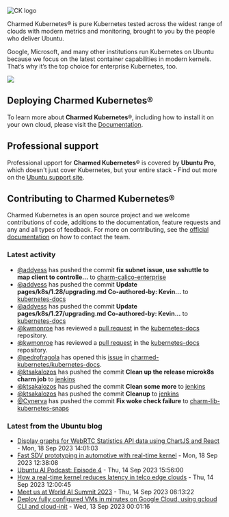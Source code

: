 ![CK logo](https://assets.ubuntu.com/v1/451d4cf4-Charmed+Kubernetes_RGB_onWhite_2022.svg)

Charmed Kubernetes® is pure Kubernetes tested across the widest range of clouds with modern metrics and monitoring, brought to you by the people who deliver Ubuntu.

Google, Microsoft, and many other institutions run Kubernetes on Ubuntu because we focus on the latest container capabilities in modern kernels. That’s why it’s the top choice for enterprise Kubernetes, too.

![](https://assets.ubuntu.com/v1/843c77b6-juju-at-a-glace.svg)

## Deploying Charmed Kubernetes®

To learn more about **Charmed Kubernetes**®, including how to install it on your own cloud, please visit the [Documentation][docs].

## Professional support

Professional upport for **Charmed Kubernetes**® is covered by **Ubuntu Pro**, which doesn't just cover Kubernetes, but your entire stack - Find out more on the [Ubuntu support site](https://ubuntu.com/support).

## Contributing to Charmed Kubernetes®

Charmed Kubernetes is an open source project and we welcome contributions of code, additions to the documentation, feature requests and any and all types of feedback. For more on contributing, see the [official documentation][get-in-touch] on how to contact the team.

<!-- LINKS -->
[docs]: https://ubuntu.com/kubernetes/docs
[get-in-touch]: https://ubuntu.com/kubernetes/docs/get-in-touch

### Latest activity

<!-- activity starts -->
 - [@addyess](https://github.com/addyess) has pushed the commit **fix subnet issue, use sshuttle to map client to controlle...** to [charm-calico-enterprise](https://github.com/charmed-kubernetes/charm-calico-enterprise)
 - [@addyess](https://github.com/addyess) has pushed the commit **Update pages/k8s/1.28/upgrading.md  Co-authored-by: Kevin...** to [kubernetes-docs](https://github.com/charmed-kubernetes/kubernetes-docs)
 - [@addyess](https://github.com/addyess) has pushed the commit **Update pages/k8s/1.27/upgrading.md  Co-authored-by: Kevin...** to [kubernetes-docs](https://github.com/charmed-kubernetes/kubernetes-docs)
 - [@kwmonroe](https://github.com/kwmonroe) has reviewed a [pull request](https://github.com/charmed-kubernetes/kubernetes-docs/pull/797) in the [kubernetes-docs](https://github.com/charmed-kubernetes/kubernetes-docs) repository.
 - [@kwmonroe](https://github.com/kwmonroe) has reviewed a [pull request](https://github.com/charmed-kubernetes/kubernetes-docs/pull/797) in the [kubernetes-docs](https://github.com/charmed-kubernetes/kubernetes-docs) repository.
 - [@pedrofragola](https://github.com/pedrofragola) has opened this [issue](https://github.com/charmed-kubernetes/kubernetes-docs/issues/796) in [charmed-kubernetes/kubernetes-docs](https://api.github.com/repos/charmed-kubernetes/kubernetes-docs).
 - [@ktsakalozos](https://github.com/ktsakalozos) has pushed the commit **Clean up the release microk8s charm job** to [jenkins](https://github.com/charmed-kubernetes/jenkins)
 - [@ktsakalozos](https://github.com/ktsakalozos) has pushed the commit **Clean some more** to [jenkins](https://github.com/charmed-kubernetes/jenkins)
 - [@ktsakalozos](https://github.com/ktsakalozos) has pushed the commit **Cleanup** to [jenkins](https://github.com/charmed-kubernetes/jenkins)
 - [@Cynerva](https://github.com/Cynerva) has pushed the commit **Fix woke check failure** to [charm-lib-kubernetes-snaps](https://github.com/charmed-kubernetes/charm-lib-kubernetes-snaps)
<!-- activity ends -->

<!-- roadmap starts -->

<!-- roadmap ends -->

### Latest from the Ubuntu blog

<!-- blog starts -->
* [Display graphs for WebRTC Statistics API data using ChartJS and React](https://ubuntu.com//blog/display-graphs-for-webrtc-statistics-api-data-using-chartjs-and-react) - Mon, 18 Sep 2023 14:01:03 
* [Fast SDV prototyping in automotive with real-time kernel](https://ubuntu.com//blog/fast-sdv-prototyping-in-automotive-with-real-time-kernel) - Mon, 18 Sep 2023 12:38:08 
* [Ubuntu AI Podcast: Episode 4](https://ubuntu.com//blog/ubuntu-ai-podcast-episode-4) - Thu, 14 Sep 2023 15:56:00 
* [How a real-time kernel reduces latency in telco edge clouds](https://ubuntu.com//blog/how-a-real-time-kernel-reduces-latency-in-telco-edge-clouds) - Thu, 14 Sep 2023 12:00:45 
* [Meet us at World AI Summit 2023](https://ubuntu.com//blog/world-ai-summit-2023) - Thu, 14 Sep 2023 08:13:22 
* [Deploy fully configured VMs in minutes on Google Cloud, using gcloud CLI and cloud-init](https://ubuntu.com//blog/deploy-fully-configured-vms-in-minutes-on-google-cloud-using-gcloud-cli-and-cloud-init) - Wed, 13 Sep 2023 00:01:16 
<!-- blog ends -->
